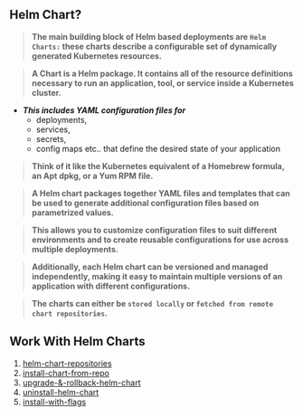 ## Helm Chart?

> **The main building block of Helm based deployments are `Helm Charts:` these charts describe a configurable set of dynamically generated Kubernetes resources.** 

> **A Chart is a Helm package. It contains all of the resource definitions necessary to run an application, tool, or service inside a Kubernetes cluster.**

* ***This includes YAML configuration files for***
    * deployments, 
    * services, 
    * secrets, 
    * config maps etc.. that define the desired state of your application

> **Think of it like the Kubernetes equivalent of a Homebrew formula, an Apt dpkg, or a Yum RPM file.**

> **A Helm chart packages together YAML files and templates that can be used to generate additional configuration files based on parametrized values.**

> **This allows you to customize configuration files to suit different environments and to create reusable configurations for use across multiple deployments.**

> **Additionally, each Helm chart can be versioned and managed independently, making it easy to maintain multiple versions of an application with different configurations.**

> **The charts can either be `stored locally` or `fetched from remote chart repositories`.**

## Work With Helm Charts

1. [helm-chart-repositories](https://github.com/lerndevops/helm-charts/blob/main/04-work-with-helm-charts/01-helm-chart-repositories.md)
2. [install-chart-from-repo](https://github.com/lerndevops/helm-charts/blob/main/04-work-with-helm-charts/02-install-helm-charts-from-repo.md)
3. [upgrade-&-rollback-helm-chart](https://github.com/lerndevops/helm-charts/blob/main/04-work-with-helm-charts/03-upgrade-&-rollback-helm-chart.md)
4. [uninstall-helm-chart](https://github.com/lerndevops/helm-charts/blob/main/04-work-with-helm-charts/04-uninstall-helm-charts.md)
5. [install-with-flags](https://github.com/lerndevops/helm-charts/blob/main/04-work-with-helm-charts/05-install-with-Flags.md)

